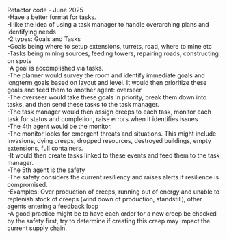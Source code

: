 Refactor code - June 2025  
-Have a better format for tasks.  
-I like the idea of using a task manager to handle overarching plans and identifying needs  
-2 types: Goals and Tasks  
-Goals being where to setup extensions, turrets, road, where to mine etc  
-Tasks being mining sources, feeding towers, repairing roads, constructing on spots  
-A goal is accomplished via tasks.    
-The planner would survey the room and identify immediate goals and longterm goals based on layout and level. It would then prioritize these goals and feed them to another agent: overseer  
-The overseer would take these goals in priority, break them down into tasks, and then send these tasks to the task manager.  
-The task manager would then assign creeps to each task, monitor each task for status and completion, raise errors when it identifies issues  
-The 4th agent would be the monitor.   
-The monitor looks for emergent threats and situations. This might include invasions, dying creeps, dropped resources, destroyed buildings, empty extensions, full containers.  
-It would then create tasks linked to these events and feed them to the task manager.  
-The 5th agent is the safety  
-The safety considers the current resiliency and raises alerts if resilience is compromised.  
-Examples: Over production of creeps, running out of energy and unable to replenish stock of creeps (wind down of production, standstill), other agents entering a feedback loop  
-A good practice might be to have each order for a new creep be checked by the safety first, try to determine if creating this creep may impact the current supply chain.  
